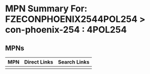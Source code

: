 



# MPN Summary For: FZECONPHOENIX2544POL254 > con-phoenix-254 : 4POL254

## MPNs
  

|MPN|Direct Links|Search Links|
| :--- | :--- | :--- |
||||
